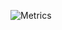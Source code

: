 ![Metrics](https://metrics.lecoq.io/DavidRojoM?template=classic&repositories.forks=true&repositories.affiliations=&isocalendar=1&languages=1&followup=1&achievements=1&isocalendar.duration=half-year&languages.skipped=DavidRojoM%2Fangular&languages.limit=8&languages.threshold=0%25&languages.colors=github&languages.sections=most-used&languages.indepth=false&languages.analysis.timeout=15&languages.categories=markup%2C%20programming&languages.recent.categories=markup%2C%20programming&languages.recent.load=300&languages.recent.days=14&followup.sections=repositories&followup.indepth=true&achievements.threshold=C&achievements.secrets=true&achievements.display=compact&achievements.limit=0&config.timezone=Europe%2FMadrid&config.display=large)
